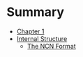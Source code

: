 # Summary

- [Chapter 1](./1_about.md)
- [Internal Structure](./2_internal_structure.md)
    - [The NCN Format](./2.1_ncn_format.md)
